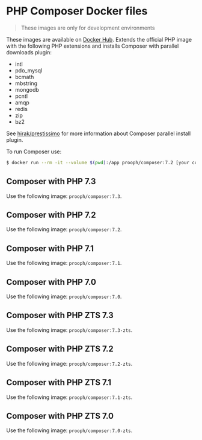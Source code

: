# PHP Composer Docker files

> These images are only for development environments

These images are available on [Docker Hub](https://hub.docker.com/r/prooph/composer/).
Extends the official PHP image with the following PHP extensions and installs Composer with parallel downloads plugin:

* intl 
* pdo_mysql
* bcmath
* mbstring
* mongodb
* pcntl
* amqp
* redis
* zip
* bz2

See [hirak/prestissimo](https://github.com/hirak/prestissimo) for more information about Composer parallel 
install plugin.

To run Composer use:

```bash
$ docker run --rm -it --volume $(pwd):/app prooph/composer:7.2 [your composer command]
```

## Composer with PHP 7.3
Use the following image: `prooph/composer:7.3`.

## Composer with PHP 7.2
Use the following image: `prooph/composer:7.2`.

## Composer with PHP 7.1
Use the following image: `prooph/composer:7.1`.

## Composer with PHP 7.0
Use the following image: `prooph/composer:7.0`.

## Composer with PHP ZTS 7.3
Use the following image: `prooph/composer:7.3-zts`.

## Composer with PHP ZTS 7.2
Use the following image: `prooph/composer:7.2-zts`.

## Composer with PHP ZTS 7.1
Use the following image: `prooph/composer:7.1-zts`.

## Composer with PHP ZTS 7.0
Use the following image: `prooph/composer:7.0-zts`.
